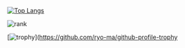 [![Top Langs](https://github-readme-stats.vercel.app/api/top-langs/?username=LuizAugustoS&langs_count=20&theme=gruvbox&layout=compact)](https://github.com/anuraghazra/github-readme-stats)

![rank](https://github-readme-stats.vercel.app/api?username=LuizAugustoS&show_icons=true&theme=gruvbox)

[![trophy](https://github-profile-trophy.vercel.app/?username=LuizAugustoS&theme=gruvbox&no-bg=true&no-frame=true&column=3&margin-w=15&margin-h=15)](https://github.com/ryo-ma/github-profile-trophy
